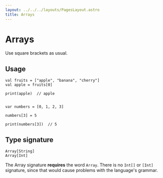 ```yaml
---
layout: ../../../layouts/PagesLayout.astro
title: Arrays
---
```


# Arrays

Use square brackets as usual.

## Usage

```thp
val fruits = ["apple", "banana", "cherry"]
val apple = fruits[0]

print(apple)  // apple


var numbers = [0, 1, 2, 3]

numbers[3] = 5

print(numbers[3])  // 5
```


## Type signature


```thp
Array[String]
Array[Int]
```

The Array signature __requires__ the word `Array`.
There is no `Int[]` or `[Int]` signature, since that would cause
problems with the language's grammar.




